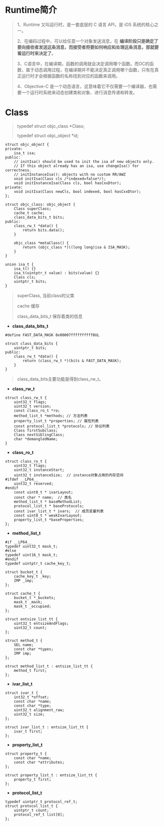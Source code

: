 # Runtime简介

> 1、Runtime 又叫运行时，是一套底层的 C 语言 API，是 iOS 系统的核心之一。
>
> 2、在编码过程中，可以给任意一个对象发送消息，在 **编译阶段只是确定了要向接收者发送这条消息，而接受者将要如何响应和处理这条消息，那就要看运行时来决定了**。
>
> 3、C语言中，在编译期，函数的调用就会决定调用哪个函数。而OC的函数，属于动态调用过程，在编译期并不能决定真正调用哪个函数，只有在真正运行时才会根据函数的名称找到对应的函数来调用。
>
> 4、Objective-C 是一个动态语言，这意味着它不仅需要一个编译器，也需要一个运行时系统来动态创建类和对象、进行消息传递和转发。

# Class

> typedef struct objc_class *Class;
> 
> typedef struct objc_object *id;

```
struct objc_object {
private:
    isa_t isa;
public:
    // initIsa() should be used to init the isa of new objects only.
    // If this object already has an isa, use changeIsa() for correctness.
    // initInstanceIsa(): objects with no custom RR/AWZ
    void initIsa(Class cls /*indexed=false*/);
    void initInstanceIsa(Class cls, bool hasCxxDtor);
private:
    void initIsa(Class newCls, bool indexed, bool hasCxxDtor);
};

struct objc_class: objc_object {
    Class superClass;
    cache_t cache;
    class_data_bits_t bits;
public:
    class_rw_t *data() {
        return bits.data();
    }
    
    objc_class *metaClass() {
        return (objc_class *)((long long)isa & ISA_MASK);
    }
}

union isa_t {
    isa_t() {}
    isa_t(uintptr_t value) : bits(value) {}
    Class cls;
    uintptr_t bits;
}

```
> superClass, 当前class的父类
> 
> cache 缓存
> 
> class_data_bits_t 保存着类的信息

* **class_data_bits_t**

```
#define FAST_DATA_MASK 0x00007ffffffffff8UL

struct class_data_bits {
    uintptr_t bits;
public:
    class_rw_t *data() {
        return (class_rw_t *)(bits & FAST_DATA_MASK);
    }
}
```
> class_data_bits主要功能是得到class_rw_t。

* **class_rw_t**
```
struct class_rw_t {
    uint32_t flags;
    uint32_t version;
    const class_ro_t *ro;
    method_list_t *methods; // 方法列表
    property_list_t *properties; // 属性列表
    const protocol_list_t *protocols; // 协议列表
    Class firstSubclass;
    Class nextSiblingClass;
    char *demangledName;
}
```
* **class_ro_t**
```
struct class_ro_t {
    uint32_t flags;
    uint32_t instanceStart;
    uint32_t instanceSize;  // instance对象占用的内存空间
#ifdef __LP64__
    uint32_t reserved;
#endif
    const uint8_t * ivarLayout;
    const char * name;  // 类名
    method_list_t * baseMethodList;
    protocol_list_t * baseProtocols;
    const ivar_list_t * ivars;  // 成员变量列表
    const uint8_t * weakIvarLayout;
    property_list_t *baseProperties;
};
```
* **method_list_t**
```
#if __LP64__
typedef uint32_t mask_t;
#else
typedef uint16_t mask_t;
#endif
typedef uintptr_t cache_key_t;

struct bucket_t {
    cache_key_t _key;
    IMP _imp;
};

struct cache_t {
    bucket_t *_buckets;
    mask_t _mask;
    mask_t _occupied;
};

struct entsize_list_tt {
    uint32_t entsizeAndFlags;
    uint32_t count;
};

struct method_t {
    SEL name;
    const char *types;
    IMP imp;
};

struct method_list_t : entsize_list_tt {
    method_t first;
};
```
* **ivar_list_t**
```
struct ivar_t {
    int32_t *offset;
    const char *name;
    const char *type;
    uint32_t alignment_raw;
    uint32_t size;
};

struct ivar_list_t : entsize_list_tt {
    ivar_t first;
};
```
* **property_list_t** 
```
struct property_t {
    const char *name;
    const char *attributes;
};

struct property_list_t : entsize_list_tt {
    property_t first;
};
```
* **protocol_list_t**
```
typedef uintptr_t protocol_ref_t;
struct protocol_list_t {
    uintptr_t count;
    protocol_ref_t list[0];
};
```
